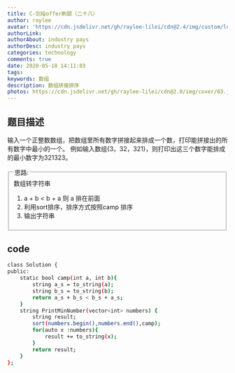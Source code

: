 ```yaml
---
title: C-剑指offer刷题（二十八）
author: raylee
avatar: 'https://cdn.jsdelivr.net/gh/raylee-lilei/cdn@2.4/img/custom/logo_1.png'
authorLink: 
authorAbout: industry pays
authorDesc: industry pays
categories: technology
comments: true
date: 2020-05-18 14:11:03
tags:
keywords: 数组
description: 数组拼接排序
photos: https://cdn.jsdelivr.net/gh/raylee-lilei/cdn@2.0/img/cover/03.jpg.webp
---
```


## 题目描述
输入一个正整数数组，把数组里所有数字拼接起来排成一个数，打印能拼接出的所有数字中最小的一个。
例如输入数组{3，32，321}，则打印出这三个数字能排成的最小数字为321323。

<form action="" method="">
<fieldset><legend font-weight:600>思路:</legend>
<div align=“Center”>数组转字符串</div>

1. a + b < b + a 则  a  排在前面
2. 利用sort排序，排序方式按照camp 排序
2. 输出字符串

</fieldset>
</form>


## code

``` bash 
class Solution {
public:
    static bool camp(int a, int b){
        string a_s = to_string(a);
        string b_s = to_string(b);
        return a_s + b_s < b_s + a_s;
    }
    string PrintMinNumber(vector<int> numbers) {
        string result;
        sort(numbers.begin(),numbers.end(),camp);
        for(auto x :numbers){
            result += to_string(x);
        }
        return result;
    }
};

```